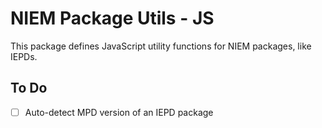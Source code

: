 
# NIEM Package Utils - JS

This package defines JavaScript utility functions for NIEM packages, like IEPDs.

## To Do

- [ ] Auto-detect MPD version of an IEPD package

